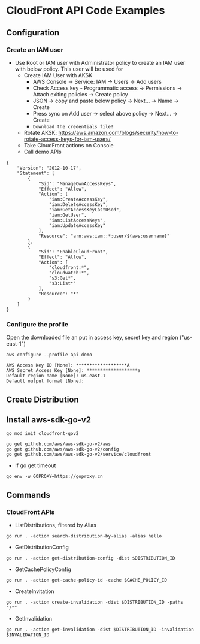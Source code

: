 # CloudFront API Code Examples

## Configuration

### Create an IAM user

* Use Root or IAM user with Administrator policy to create an IAM user with below policy. This user will be used for
  * Create IAM User with AKSK
  	* AWS Console -> Service: IAM -> Users -> Add users 
  	* Check Access key - Programmatic access -> Permissions -> Attach exiting policies -> Create policy
  	* JSON -> copy and paste below policy -> Next... -> Name -> Create
  	* Press sync on Add user -> select above policy -> Next... -> Create
  	* `Download the credentials file!`
  * Rotate AKSK: https://aws.amazon.com/blogs/security/how-to-rotate-access-keys-for-iam-users/
  * Take CloudFront actions on Console
  * Call demo APIs

```
{
    "Version": "2012-10-17",
    "Statement": [
        {
            "Sid": "ManageOwnAccessKeys",
            "Effect": "Allow",
            "Action": [
                "iam:CreateAccessKey",
                "iam:DeleteAccessKey",
                "iam:GetAccessKeyLastUsed",
                "iam:GetUser",
                "iam:ListAccessKeys",
                "iam:UpdateAccessKey"
            ],
            "Resource": "arn:aws:iam::*:user/${aws:username}"
        },
        {
            "Sid": "EnableCloudFront",
            "Effect": "Allow",
            "Action": [
            	"cloudfront:*",
                "cloudwatch:*",
                "s3:Get*",
                "s3:List*"
            ],
            "Resource": "*"
        }
    ]
}
```
### Configure the profile
 
Open the downloaded file an put in access key, secret key and region ("us-east-1")

```
aws configure --profile api-demo

AWS Access Key ID [None]: *******************A
AWS Secret Access Key [None]: *******************a
Default region name [None]: us-east-1
Default output format [None]:
```

## Create Distribution

## Install aws-sdk-go-v2

```
go mod init cloudfront-gov2

go get github.com/aws/aws-sdk-go-v2/aws
go get github.com/aws/aws-sdk-go-v2/config
go get github.com/aws/aws-sdk-go-v2/service/cloudfront
```
* If go get timeout

```
go env -w GOPROXY=https://goproxy.cn
```

## Commands

### CloudFront APIs

* ListDistributions, filtered by Alias

```
go run . -action search-distribution-by-alias -alias hello
```

* GetDistributionConfig

```
go run . -action get-distribution-config -dist $DISTRIBUTION_ID
```

* GetCachePolicyConfig

```
go run . -action get-cache-policy-id -cache $CACHE_POLICY_ID
```

* CreateInvitation

```
go run . -action create-invalidation -dist $DISTRIBUTION_ID -paths "/*"
```

* GetInvalidation

```
go run . -action get-invalidation -dist $DISTRIBUTION_ID -invalidation $INVALIDATION_ID
```